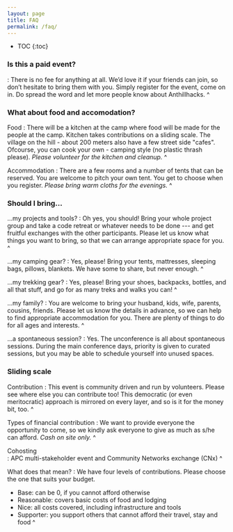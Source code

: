 ```yaml
---
layout: page
title: FAQ
permalink: /faq/
---
```


* TOC
{:toc}

### Is this a paid event?

: There is no fee for anything at all. We’d love it if your friends can join, so don’t hesitate to bring them with you. Simply register for the event, come on in. Do spread the word and let more people know about Anthillhacks.
^

### What about food and accomodation?

Food
: There will be a kitchen at the camp where food will be made for the people at the camp. Kitchen takes contributions on a sliding scale. The village on the hill - about 200 meters also have a few street side "cafes". Ofcourse, you can cook your own - camping style (no plastic thrash please). *Please volunteer for the kitchen and cleanup.*
^

Accommodation
: There are a few rooms and a number of tents that can be reserved. You are welcome to pitch your own tent. You get to choose when you register. *Please bring warm cloths for the evenings.* 
^

### Should I bring...

...my projects and tools?
: Oh yes, you should!  Bring your whole project group and take a code retreat or
  whatever needs to be done --- and get fruitful exchanges with the other
  participants.  Please let us know what things you want to bring, so that we
  can arrange appropriate space for you.
^

...my camping gear?
: Yes, please!  Bring your tents, mattresses, sleeping bags, pillows, blankets.
  We have some to share, but never enough.
^

...my trekking gear?
: Yes, please!  Bring your shoes, backpacks, bottles, and all that stuff, and go
  for as many treks and walks you can!
^

...my family?
: You are welcome to bring your husband, kids, wife, parents, cousins, friends.
  Please let us know the details in advance, so we can help to find appropriate
  accommodation for you.  There are plenty of things to do for all ages and
  interests.
^

...a spontaneous session?
: Yes.  The unconference is all about spontaneous sessions.  During the main
  conference days, priority is given to curated sessions, but you may be able to
  schedule yourself into unused spaces.
  
### Sliding scale

Contribution
: This event is community driven and run by volunteers. Please see where else
  you can contribute too! This democratic (or even meritocratic) approach is mirrored
  on every layer, and so is it for the money bit, too.
^

Types of financial contribution
: We want to provide everyone the opportunity to come, so we kindly ask everyone to
  give as much as s/he can afford.
  *Cash on site only.*
^

Cohosting  
: APC multi-stakeholder event and Community Networks exchange (CNx) 
^

What does that mean?
: We have four levels of contributions. Please choose the one that suits your budget.

  * Base: can be 0, if you cannot afford otherwise
  * Reasonable: covers basic costs of food and lodging
  * Nice: all costs covered, including infrastructure and tools
  * Supporter: you support others that cannot afford their travel, stay and food
^
